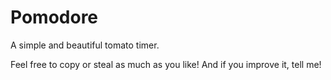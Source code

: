 # Pomodore

A simple and beautiful tomato timer.

Feel free to copy or steal as much as you like! And if you improve it, tell me!

